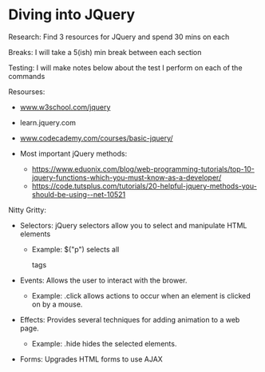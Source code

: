 # Diving into JQuery

Research: Find 3 resources for JQuery and spend 30 mins on each

Breaks: I will take a 5(ish) min break between each section

Testing: I will make notes below about the test I perform on each of the commands

Resourses:

* www.w3school.com/jquery
* learn.jquery.com
* www.codecademy.com/courses/basic-jquery/

* Most important jQuery methods:
  - https://www.eduonix.com/blog/web-programming-tutorials/top-10-jquery-functions-which-you-must-know-as-a-developer/
  - https://code.tutsplus.com/tutorials/20-helpful-jquery-methods-you-should-be-using--net-10521

Nitty Gritty:

* Selectors: jQuery selectors allow you to select and manipulate HTML elements
  - Example: $("p") selects all <p> tags

* Events: Allows the user to interact with the brower.
  - Example: .click allows actions to occur when an element is clicked on by a mouse.

* Effects: Provides several techniques for adding animation to a web page.
  - Example: .hide hides the selected elements.

* Forms: Upgrades HTML forms to use AJAX

